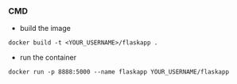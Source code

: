 ### CMD

* build the image
```
docker build -t <YOUR_USERNAME>/flaskapp .
```

* run the container
```
docker run -p 8888:5000 --name flaskapp YOUR_USERNAME/flaskapp
```
